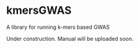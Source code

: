 # kmersGWAS
A library for running k-mers based GWAS


Under construction. 
Manual will be uploaded soon.

